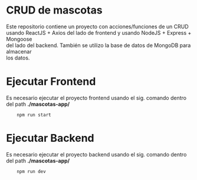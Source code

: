 # CRUD de mascotas
Este repositorio contiene un proyecto con acciones/funciones de un CRUD <br>
usando ReactJS + Axios del lado de frontend y usando NodeJS + Express + Mongoose <br>
del lado del backend. También se utilizo la base de datos de MongoDB para almacenar <br>
los datos.

# Ejecutar Frontend
Es necesario ejecutar el proyecto frontend usando el sig. comando dentro del path **./mascotas-app/**
```shell
    npm run start
```

# Ejecutar Backend
Es necesario ejecutar el proyecto backend usando el sig. comando dentro del path **./mascotas-app/**
```shell
    npm run dev
```